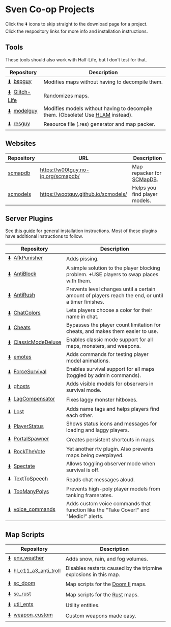 # Sven Co-op Projects

Click the :arrow_down: icons to skip straight to the download page for a project.  
Click the respository links for more info and installation instructions.



## Tools
These tools should also work with Half-Life, but I don't test for that.

| Repository | Description |
| --- | --- |
| [:arrow_down:](https://github.com/wootguy/bspguy/releases/latest)&nbsp;&nbsp;[bspguy](https://github.com/wootguy/bspguy) | Modifies maps without having to decompile them. |
| [:arrow_down:](https://github.com/wootguy/Glitch-Life/releases/latest)&nbsp;&nbsp;[Glitch-Life](https://github.com/wootguy/Glitch-Life) | Randomizes maps. |
| [:arrow_down:](https://github.com/wootguy/modelguy/releases/latest)&nbsp;&nbsp;[modelguy](https://github.com/wootguy/modelguy) | Modifies models without having to decompile them. (Obsolete! Use [HLAM](https://github.com/Solokiller/HL_Tools/releases) instead).  |
| [:arrow_down:](https://github.com/wootguy/resguy/releases/latest)&nbsp;&nbsp;[resguy](https://github.com/wootguy/resguy) | Resource file (.res) generator and map packer. |

## Websites
| Repository | URL | Description |
| --- | --- | --- |
| [scmapdb](https://github.com/wootguy/scmapdb) | https://w00tguy.no-ip.org/scmapdb/ | Map repacker for [SCMapDB](http://scmapdb.com/). |
| [scmodels](https://github.com/wootguy/scmodels) | https://wootguy.github.io/scmodels/ | Helps you find player models. |

## Server Plugins

See [this guide](https://steamcommunity.com/sharedfiles/filedetails/?id=605607881) for general installation instructions. Most of these plugins have additional instructions to follow.

| Repository | Description |
| --- | --- |
| [:arrow_down:](https://github.com/wootguy/AfkPunisher/archive/master.zip)&nbsp;&nbsp;[AfkPunisher](https://github.com/wootguy/AfkPunisher) | Adds pissing. |
| [:arrow_down:](https://github.com/wootguy/AntiBlock/releases/latest)&nbsp;&nbsp;[AntiBlock](https://github.com/wootguy/AntiBlock) | A simple solution to the player blocking problem. +USE players to swap places with them. |
| [:arrow_down:](https://github.com/wootguy/AntiRush/releases/latest)&nbsp;&nbsp;[AntiRush](https://github.com/wootguy/AntiRush) | Prevents level changes until a certain amount of players reach the end, or until a timer finishes. |
| [:arrow_down:](https://github.com/wootguy/ChatColors/archive/master.zip)&nbsp;&nbsp;[ChatColors](https://github.com/wootguy/ChatColors) | Lets players choose a color for their name in chat. |
| [:arrow_down:](https://github.com/wootguy/Cheats/releases/latest)&nbsp;&nbsp;[Cheats](https://github.com/wootguy/Cheats) | Bypasses the player count limitation for cheats, and makes them easier to use. |
| [:arrow_down:](https://github.com/wootguy/ClassicModeDeluxe/releases/latest)&nbsp;&nbsp;[ClassicModeDeluxe](https://github.com/wootguy/ClassicModeDeluxe) | Enables classic mode support for all maps, monsters, and weapons. |
| [:arrow_down:](https://github.com/wootguy/emotes/releases/latest)&nbsp;&nbsp;[emotes](https://github.com/wootguy/emotes) | Adds commands for testing player model animations. |
| [:arrow_down:](https://github.com/wootguy/ForceSurvival/releases/latest)&nbsp;&nbsp;[ForceSurvival](https://github.com/wootguy/ForceSurvival) | Enables survival support for all maps (toggled by admin commands). |
| [:arrow_down:](https://github.com/wootguy/ghosts/releases/latest)&nbsp;&nbsp;[ghosts](https://github.com/wootguy/ghosts) | Adds visible models for observers in survival mode. |
| [:arrow_down:](https://github.com/wootguy/LagCompensator/releases/latest)&nbsp;&nbsp;[LagCompensator](https://github.com/wootguy/LagCompensator) | Fixes laggy monster hitboxes. |
| [:arrow_down:](https://github.com/wootguy/Lost/releases/latest)&nbsp;&nbsp;[Lost](https://github.com/wootguy/Lost) | Adds name tags and helps players find each other. |
| [:arrow_down:](https://github.com/wootguy/PlayerStatus/archive/master.zip)&nbsp;&nbsp;[PlayerStatus](https://github.com/wootguy/PlayerStatus) | Shows status icons and messages for loading and laggy players. |
| [:arrow_down:](https://github.com/wootguy/PortalSpawner/releases/latest)&nbsp;&nbsp;[PortalSpawner](https://github.com/wootguy/PortalSpawner) | Creates persistent shortcuts in maps. |
| [:arrow_down:](https://github.com/wootguy/RockTheVote/archive/master.zip)&nbsp;&nbsp;[RockTheVote](https://github.com/wootguy/RockTheVote) | Yet another rtv plugin. Also prevents maps being overplayed. |
| [:arrow_down:](https://github.com/wootguy/Spectate/archive/master.zip)&nbsp;&nbsp;[Spectate](https://github.com/wootguy/Spectate) | Allows toggling observer mode when survival is off. |
| [:arrow_down:](https://github.com/wootguy/TextToSpeech/releases/latest)&nbsp;&nbsp;[TextToSpeech](https://github.com/wootguy/TextToSpeech) | Reads chat messages aloud. |
| [:arrow_down:](https://github.com/wootguy/TooManyPolys/releases/latest)&nbsp;&nbsp;[TooManyPolys](https://github.com/wootguy/TooManyPolys) | Prevents high-poly player models from tanking framerates. |
| [:arrow_down:](https://github.com/wootguy/voice_commands/releases/latest)&nbsp;&nbsp;[voice_commands](https://github.com/wootguy/voice_commands) | Adds custom voice commands that function like the "Take Cover!" and "Medic!" alerts. |

## Map Scripts

| Repository | Description |
| --- | --- |
| [:arrow_down:](https://github.com/wootguy/env_weather/releases/latest)&nbsp;&nbsp;[env_weather](https://github.com/wootguy/env_weather) | Adds snow, rain, and fog volumes. |
| [:arrow_down:](https://github.com/wootguy/hl_c11_a3_anti_troll/releases/latest)&nbsp;&nbsp;[hl_c11_a3_anti_troll](https://github.com/wootguy/hl_c11_a3_anti_troll) | Disables restarts caused by the tripmine explosions in this map. |
| [:arrow_down:](https://github.com/wootguy/sc_doom/archive/master.zip)&nbsp;&nbsp;[sc_doom](https://github.com/wootguy/sc_doom) | Map scripts for the [Doom II](http://scmapdb.com/map:doom-ii) maps. |
| [:arrow_down:](https://github.com/wootguy/sc_rust/archive/master.zip)&nbsp;&nbsp;[sc_rust](https://github.com/wootguy/sc_rust) | Map scripts for the [Rust](http://scmapdb.com/map:rust) maps. |
| [:arrow_down:](https://github.com/wootguy/util_ents/archive/master.zip)&nbsp;&nbsp;[util_ents](https://github.com/wootguy/util_ents) | Utility entities. |
| [:arrow_down:](https://github.com/wootguy/weapon_custom/releases/latest)&nbsp;&nbsp;[weapon_custom](https://github.com/wootguy/weapon_custom) | Custom weapons made easy. |

